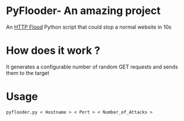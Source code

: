 # PyFlooder- An amazing project
An [HTTP Flood](https://en.m.wikipedia.org/wiki/HTTP_Flood) Python script that could stop a normal website in 10s

# How does it work ?
It generates a configurable number of random GET requests and sends them to the target

# Usage

```
pyflooder.py < Hostname > < Port > < Number_of_Attacks >
```
